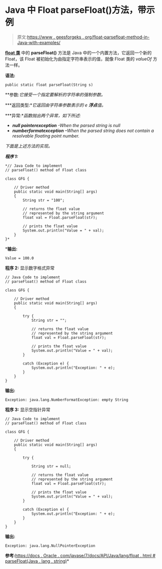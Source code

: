 # Java 中 Float parseFloat()方法，带示例

> 原文:[https://www . geesforgeks . org/float-parsefloat-method-in-Java-with-examples/](https://www.geeksforgeeks.org/float-parsefloat-method-in-java-with-examples/)

**[float 类](https://www.geeksforgeeks.org/java-lang-float-class-in-java/)** 中的 **parseFloat()** 方法是 Java 中的一个内置方法，它返回一个新的 Float，该 Float 被初始化为由指定字符串表示的值，就像 Float 类的 *valueOf* 方法一样。

**语法:**

```
public static float parseFloat(String s)
```

**参数:**它接受一个指定要解析的字符串的强制参数*。*

***返回类型:**它返回由字符串参数表示的 e **浮点**值。*

***异常:**函数抛出两个异常，如下所述:*

*   ***null pointerexception** -When the parsed string is null*
*   ***numberformatexception** –When the parsed string does not contain a resolvable floating point number.*

*下面是上述方法的实现。*

***程序 1:***

```
*// Java Code to implement
// parseFloat() method of Float class

class GFG {

    // Driver method
    public static void main(String[] args)
    {
        String str = "100";

        // returns the float value
        // represented by the string argument
        float val = Float.parseFloat(str);

        // prints the float value
        System.out.println("Value = " + val);
    }
}*
```

***输出:**

```
Value = 100.0

```

**程序 2:** 显示数字格式异常

```
// Java Code to implement
// parseFloat() method of Float class

class GFG {

    // Driver method
    public static void main(String[] args)
    {

        try {
            String str = "";

            // returns the float value
            // represented by the string argument
            float val = Float.parseFloat(str);

            // prints the float value
            System.out.println("Value = " + val);
        }

        catch (Exception e) {
            System.out.println("Exception: " + e);
        }
    }
}
```

**输出:**

```
Exception: java.lang.NumberFormatException: empty String

```

**程序 3:** 显示空指针异常

```
// Java Code to implement
// parseFloat() method of Float class

class GFG {

    // Driver method
    public static void main(String[] args)
    {

        try {

            String str = null;

            // returns the float value
            // represented by the string argument
            float val = Float.parseFloat(str);

            // prints the float value
            System.out.println("Value = " + val);
        }

        catch (Exception e) {
            System.out.println("Exception: " + e);
        }
    }
}
```

**输出:**

```
Exception: java.lang.NullPointerException

```

**参考:**[https://docs . Oracle . com/javase/7/docs/API/Java/lang/float . html # parseFloat(Java . lang . string)](https://docs.oracle.com/javase/7/docs/api/java/lang/Float.html#parseFloat(java.lang.String))*